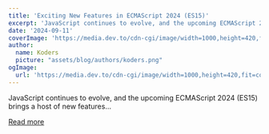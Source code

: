 ```yaml
---
title: 'Exciting New Features in ECMAScript 2024 (ES15)'
excerpt: 'JavaScript continues to evolve, and the upcoming ECMAScript 2024 (ES15) brings a host of new features...'
date: '2024-09-11'
coverImage: 'https://media.dev.to/cdn-cgi/image/width=1000,height=420,fit=cover,gravity=auto,format=auto/https%3A%2F%2Fdev-to-uploads.s3.amazonaws.com%2Fuploads%2Farticles%2F3q6dsons2tofy9wlbcsc.jpg'
author:
  name: Koders
  picture: "assets/blog/authors/koders.png"
ogImage:
  url: 'https://media.dev.to/cdn-cgi/image/width=1000,height=420,fit=cover,gravity=auto,format=auto/https%3A%2F%2Fdev-to-uploads.s3.amazonaws.com%2Fuploads%2Farticles%2F3q6dsons2tofy9wlbcsc.jpg'
---
```


JavaScript continues to evolve, and the upcoming ECMAScript 2024 (ES15) brings a host of new features...

[Read more](https://dev.to/vyan/exciting-new-features-in-ecmascript-2024-es15-48p9)
